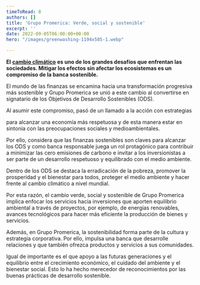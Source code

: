 ```yaml
---
timeToRead: 8
authors: []
title: 'Grupo Promerica: Verde, social y sostenible'
excerpt: ''
date: 2022-09-05T06:00:00+00:00
hero: "/images/greenwashing-1194x585-1.webp"

---
```

**El** [**cambio climático**](https://www.santander.com/es/stories/cambio-climatico) **es uno de los grandes desafíos que enfrentan las sociedades. Mitigar los efectos sin afectar los ecosistemas es un compromiso de la banca sostenible.**

El mundo de las finanzas se encamina hacia una transformación progresiva más sostenible y Grupo Promerica se unió a este cambio al convertirse en signatario de los Objetivos de Desarrollo Sostenibles (ODS).

Al asumir este compromiso, pasó de un llamado a la acción con estrategias

para alcanzar una economía más respetuosa y de esta manera estar en sintonía con las preocupaciones sociales y medioambientales.

Por ello, considera que las finanzas sostenibles son claves para alcanzar los ODS y como banca responsable juega un rol protagónico para contribuir a minimizar las cero emisiones de carbono e invitar a los inversionistas a ser parte de un desarrollo respetuoso y equilibrado con el medio ambiente.

Dentro de los ODS se destaca la erradicación de la pobreza, promover la prosperidad y el bienestar para todos, proteger el medio ambiente y hacer frente al cambio climático a nivel mundial.

Por esta razón, el cambio verde, social y sostenible de Grupo Promerica implica enfocar los servicios hacia inversiones que aporten equilibrio ambiental a través de proyectos, por ejemplo, de energías renovables, avances tecnológicos para hacer más eficiente la producción de bienes y servicios.

Además, en Grupo Promerica, la sostenibilidad forma parte de la cultura y estrategia corporativa. Por ello, impulsa una banca que desarrolle relaciones y que también ofrezca productos y servicios a sus comunidades.

Igual de importante es el que apoyo a las futuras generaciones y el equilibrio entre el crecimiento económico, el cuidado del ambiente y el bienestar social. Esto lo ha hecho merecedor de reconocimientos por las buenas prácticas de desarrollo sostenible.